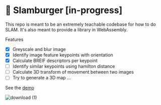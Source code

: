 # 🍔 Slamburger [in-progress]

This repo is meant to be an extremely teachable codebase for how to do SLAM.  It's also meant to provide a library in WebAssembly.

Features
- [X] Greyscale and blur image
- [X] Identify image feature keypoints with orientation
- [X] Calculate BREIF descriptors per keypoint
- [ ] Identify similar keypoints using hamilton distance
- [ ] Calculate 3D transform of movement between two images
- [ ] Try to generate a 3D map ...

See the [demo](https://richardanaya.github.io/slamburger/index.html)


![download (1)](https://user-images.githubusercontent.com/294042/225192592-14ff5f43-fdea-4fe1-afa1-470e5eeb59fb.png)
